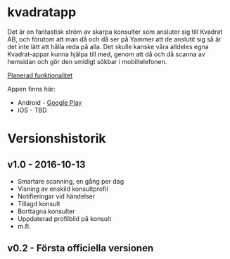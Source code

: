 # kvadratapp
Det är en fantastisk ström av skarpa konsulter som ansluter sig till Kvadrat AB, och förutom att man då och då ser på Yammer att de anslutit sig så är det inte lätt att hålla reda på alla.
Det skulle kanske våra alldeles egna Kvadrat-appar kunna hjälpa till med, genom att då och då scanna av hemsidan och gör den smidigt sökbar i mobiltelefonen.

[Planerad funktionalitet](https://github.com/bolddp/kvadratapp/wiki/Planerad-funktionalitet)

Appen finns här:
* Android - [Google Play](https://play.google.com/store/apps/details?id=se.danielkonsult.www.kvadratab)
* iOS - TBD

# Versionshistorik

## v1.0 - 2016-10-13

* Smartare scanning, en gång per dag
* Visning av enskild konsultprofil
* Notifieringar vid händelser
 * Tillagd konsult
 * Borttagna konsulter
 * Uppdaterad profilbild på konsult
 * m.fl.

## v0.2 - Första officiella versionen
